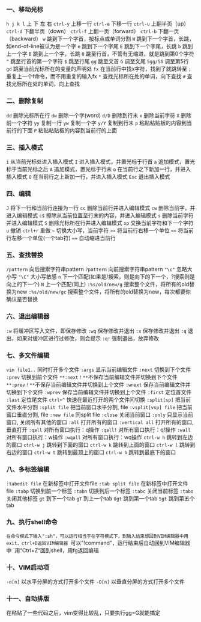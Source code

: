<!--
 * @Author: zengfanchao zengfanchao@jadlsoft.com
 * @Date: 2023-06-08 16:16:40
 * @LastEditors: zengfanchao zengfanchao@jadlsoft.com
 * @LastEditTime: 2023-07-11 16:14:01
 * @FilePath: \VsCodeWork\md\VIM技巧.md
 * @Description: 这是默认设置,请设置`customMade`, 打开koroFileHeader查看配置 进行设置: https://github.com/OBKoro1/koro1FileHeader/wiki/%E9%85%8D%E7%BD%AE
-->
### 一、移动光标
`h j k l` 上 下 左 右
`ctrl-y` 上移一行
`ctrl-e` 下移一行
`ctrl-u` 上翻半页（up）
`ctrl-d` 下翻半页（down）
`ctrl-f` 上翻一页（forward）
`ctrl-b` 下翻一页（backward）
`w` 跳到下一个字首，按标点或单词分割
`W` 跳到下一个字首，长跳，如end-of-line被认为是一个字
`e` 跳到下一个字尾
`E` 跳到下一个字尾，长跳
`b` 跳到上一个字
`B` 跳到上一个字，长跳
`0` 跳至行首，不管有无缩进，就是跳到第0个字符
`^` 跳至行首的第一个字符
`$` 跳至行尾
`gg` 跳至文首
`G` 调至文尾
`5gg/5G` 调至第5行
`gd` 跳至当前光标所在的变量的声明处
`fx` 在当前行中找x字符，找到了就跳转至
`;` 重复上一个f命令，而不用重复的输入fx
`*` 查找光标所在处的单词，向下查找
`#` 查找光标所在处的单词，向上查找

### 二、删除复制
`dd` 删除光标所在行
`dw` 删除一个字(word)
`d/D` 删除到行末
`x` 删除当前字符
`X` 删除前一个字符
`yy` 复制一行
`yw` 复制一个字
`y/Y` 复制到行末
`p` 粘贴粘贴板的内容到当前行的下面
`P` 粘贴粘贴板的内容到当前行的上面

### 三、插入模式
`i` 从当前光标处进入插入模式
`I` 进入插入模式，并置光标于行首
`a` 追加模式，置光标于当前光标之后
`A` 追加模式，置光标于行末
`o` 在当前行之下新加一行，并进入插入模式
`O` 在当前行之上新加一行，并进入插入模式
`Esc` 退出插入模式
### 四、编辑
`J` 将下一行和当前行连接为一行
`cc` 删除当前行并进入编辑模式
`cw` 删除当前字，并进入编辑模式
`c$` 擦除从当前位置至行末的内容，并进入编辑模式
`s` 删除当前字符并进入编辑模式
`S` 删除光标所在行并进入编辑模式
`xp` 交换当前字符和下一个字符
`u` 撤销
`ctrl+r` 重做
`~` 切换大小写，当前字符
`>>` 将当前行右移一个单位
`<<` 将当前行左移一个单位(一个tab符)
`==` 自动缩进当前行
### 五、查找替换
`/pattern` 向后搜索字符串pattern
`?pattern` 向前搜索字符串pattern
`"\c"` 忽略大小写
`"\C"` 大小写敏感
`n` 下一个匹配(如果是/搜索，则是向下的下一个，?搜索则是向上的下一个)
`N` 上一个匹配(同上)
`:%s/old/new/g` 搜索整个文件，将所有的old替换为new
`:%s/old/new/gc` 搜索整个文件，将所有的old替换为new，每次都要你确认是否替换
### 六、退出编辑器
`:w` 将缓冲区写入文件，即保存修改
`:wq` 保存修改并退出
`:x` 保存修改并退出
`:q` 退出，如果对缓冲区进行过修改，则会提示
`:q!` 强制退出，放弃修改
### 七、多文件编辑
`vim file1..` 同时打开多个文件
`:args` 显示当前编辑文件
`:next` 切换到下个文件
`:prev` 切换到前个文件
`**:next！**`不保存当前编辑文件并切换到下个文件
`**:prev！**`不保存当前编辑文件并切换到上个文件
`:wnext` 保存当前编辑文件并切换到下个文件
`:wprev` 保存当前编辑文件并切换到上个文件
`:first` 定位首文件
`:last` 定位尾文件
`ctrl+^` 快速在最近打开的两个文件间切换
`:split[sp]` 把当前文件水平分割
`:split file` 把当前窗口水平分割, file
`:vsplit[vsp] file` 把当前窗口垂直分割, file
`:new file` 同split file
`:close` 关闭当前窗口
`:only` 只显示当前窗口, 关闭所有其他的窗口
`:all` 打开所有的窗口
`:vertical all` 打开所有的窗口, 垂直打开
`:qall` 对所有窗口执行：q操作
`:qall!` 对所有窗口执行：q!操作
`:wall` 对所有窗口执行：w操作
`:wqall` 对所有窗口执行：wq操作
`ctrl-w h` 跳转到左边的窗口
`ctrl-w j` 跳转到下面的窗口
`ctrl-w k` 跳转到上面的窗口
`ctrl-w l` 跳转到右边的窗口
`ctrl-w t` 跳转到最顶上的窗口
`ctrl-w b` 跳转到最底下的窗口
### 八、多标签编辑
`:tabedit file` 在新标签中打开文件file
`:tab split file` 在新标签中打开文件file
`:tabp` 切换到前一个标签
`:tabn` 切换到后一个标签
`:tabc` 关闭当前标签
`:tabo` 关闭其他标签
`gt` 到下一个tab
`gT` 到上一个tab
`0gt` 跳到第一个tab
`5gt` 跳到第五个tab
### 九、执行shell命令
`在命令模式下输入":sh"，可以运行相当于在字符模式下，到输入结束想回到VIM编辑器中用exit，ctrl+D返回VIM编辑器
`可以"!command"，运行结束后自动回到VIM编辑器中
`用“Ctrl+Z“回到shell，用fg返回编辑
### 十、VIM启动项
`-o[n]` 以水平分屏的方式打开多个文件
`-O[n]` 以垂直分屏的方式打开多个文件
### 十一、自动排版
在粘贴了一些代码之后，vim变得比较乱，只要执行gg=G就能搞定
